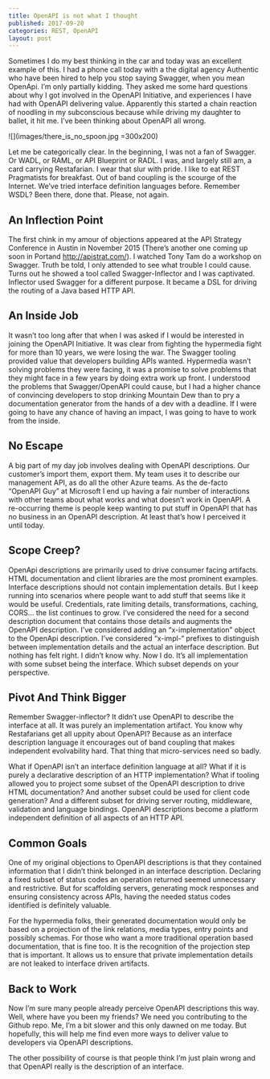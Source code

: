 ```yaml
---
title: OpenAPI is not what I thought
published: 2017-09-20
categories: REST, OpenAPI
layout: post
---
```


Sometimes I do my best thinking in the car and today was an excellent example of this.  I had a phone call today with a the digital agency Authentic who have been hired to help you stop saying Swagger, when you mean OpenApi. I’m only partially kidding. They asked me some hard questions about why I got involved in the OpenAPI Initiative, and experiences I have had with OpenAPI delivering value.  Apparently this started a chain reaction of noodling in my subconscious because while driving my daughter to ballet, it hit me.  I’ve been thinking about OpenAPI all wrong.

![](images/there_is_no_spoon.jpg =300x200)

Let me be categorically clear. In the beginning, I was not a fan of Swagger.  Or WADL, or RAML, or API Blueprint or RADL.  I was, and largely still am, a card carrying Restafarian.  I wear that slur with pride.  I like to eat REST Pragmatists for breakfast.   Out of band coupling is the scourge of the Internet.  We’ve tried interface definition languages before. Remember WSDL?  Been there, done that. Please, not again.

## An Inflection Point
The first chink in my amour of objections appeared at the API Strategy Conference in Austin in November 2015 (There’s another one coming up soon in Portand http://apistrat.com/).  I watched Tony Tam do a workshop on Swagger.  Truth be told, I only attended to see what trouble I could cause.  Turns out he showed a tool called Swagger-Inflector and I was captivated.  Inflector used Swagger for a different purpose.  It became a DSL for driving the routing of a Java based HTTP API.  

## An Inside Job
It wasn’t too long after that when I was asked if I would be interested in joining the OpenAPI Initiative.  It was clear from fighting the hypermedia fight for more than 10 years, we were losing the war.  The Swagger tooling provided value that developers building APIs wanted.  Hypermedia wasn’t solving problems they were facing, it was a promise to solve problems that they might face in a few years by doing extra work up front.  I understood the problems that Swagger/OpenAPI could cause, but I had a higher chance of convincing developers to stop drinking Mountain Dew than to pry a documentation generator from the hands of a dev with a deadline.  If I were going to have any chance of having an impact, I was going to have to work from the inside.

## No Escape
A big part of my day job involves dealing with OpenAPI descriptions.  Our customer’s import them, export them.  My team uses it to describe our management API, as do all the other Azure teams.  As the de-facto “OpenAPI Guy” at Microsoft I end up having a fair number of interactions with other teams about what works and what doesn’t work in OpenAPI. A re-occurring theme is people keep wanting to put stuff in OpenAPI that has no business in an OpenAPI description.  At least that’s how I perceived it until today.

## Scope Creep?
OpenApi descriptions are primarily used to drive consumer facing artifacts.  HTML documentation and client libraries are the most prominent examples.  Interface descriptions should not contain implementation details. But I keep running into scenarios where people want to add stuff that seems like it would be useful.  Credentials, rate limiting details, transformations, caching, CORS… the list continues to grow.  I’ve considered the need for a second description document that contains those details and augments the OpenAPI description.  I’ve considered adding an “x-implementation” object to the OpenApi description.  I’ve considered “x-impl-“ prefixes to distinguish between implementation details and the actual an interface description.  But nothing has felt right. I didn’t know why. Now I do.  It’s all implementation with some subset being the interface. Which subset depends on your perspective.

## Pivot And Think Bigger
Remember Swagger-inflector?  It didn’t use OpenAPI to describe the interface at all.  It was purely an implementation artifact.  You know why Restafarians get all uppity about OpenAPI?  Because as an interface description language it encourages out of band coupling that makes independent evolvability hard.  That thing that micro-services need so badly.

What if OpenAPI isn’t an interface definition language at all?  What if it is purely a declarative description of an HTTP implementation?  What if tooling allowed you to project some subset of the OpenAPI description to drive HTML documentation? And another subset could be used for client code generation? And a different subset for driving server routing, middleware, validation and language bindings. OpenAPI descriptions become a platform independent definition of all aspects of an HTTP API.

## Common Goals
One of my original objections to OpenAPI descriptions is that they contained information that I didn’t think belonged in an interface description.  Declaring a fixed subset of status codes an operation returned seemed unnecessary and restrictive.  But for scaffolding servers, generating mock responses and ensuring consistency across APIs, having the needed status codes identified is definitely valuable.

For the hypermedia folks, their generated documentation would only be based on a projection of the link relations, media types, entry points and possibly schemas.  For those who want a more traditional operation based  documentation, that is fine too.  It is the recognition of the projection step that is important.  It allows us to ensure that private implementation details are not leaked to interface driven artifacts.

## Back to Work
Now I’m sure many people already perceive OpenAPI descriptions this way.  Well, where have you been my friends?  We need you contributing to the Github repo.  Me, I’m a bit slower and this only dawned on me today.  But hopefully, this will help me find even more ways to deliver value to developers via OpenAPI descriptions.

The other possibility of course is that people think I’m just plain wrong and that OpenAPI really is the description of an interface.